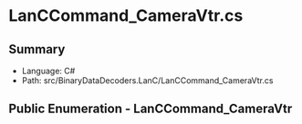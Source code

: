 ﻿# LanCCommand_CameraVtr.cs

## Summary

* Language: C#
* Path: src/BinaryDataDecoders.LanC/LanCCommand_CameraVtr.cs

## Public Enumeration - LanCCommand_CameraVtr

